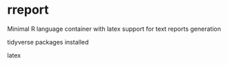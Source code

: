 # rreport
Minimal R language container with latex support for text reports generation

tidyverse packages installed

latex
